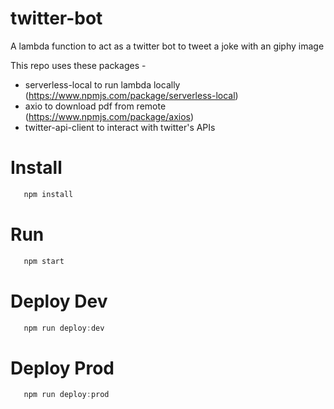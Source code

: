 # twitter-bot
A lambda function to act as a twitter bot to tweet a joke with an giphy image

This repo uses these packages - 
* serverless-local to run lambda locally (https://www.npmjs.com/package/serverless-local)
* axio to download pdf from remote (https://www.npmjs.com/package/axios)
* twitter-api-client to interact with twitter's APIs


# Install

```javascript
   npm install 
```

# Run

```javascript
   npm start 
```
# Deploy Dev

```javascript
   npm run deploy:dev
```

# Deploy Prod

```javascript
   npm run deploy:prod
```
